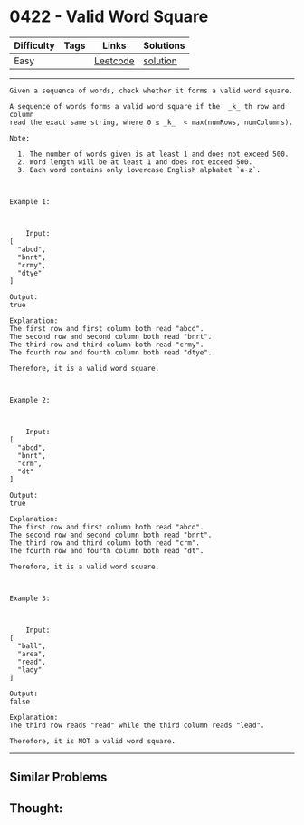 # 0422 - Valid Word Square

Difficulty  | Tags | Links | Solutions
----------- | ---- | ----- | -----
Easy |  | [Leetcode](https://leetcode.com/problems/valid-word-square) | [solution](https://leetcode.com/problems/valid-word-square/solution/)


-----------

```
Given a sequence of words, check whether it forms a valid word square.

A sequence of words forms a valid word square if the  _k_ th row and column
read the exact same string, where 0 ≤ _k_  < max(numRows, numColumns).

Note:

  1. The number of words given is at least 1 and does not exceed 500.
  2. Word length will be at least 1 and does not exceed 500.
  3. Each word contains only lowercase English alphabet `a-z`.



Example 1:



    Input:[  "abcd",  "bnrt",  "crmy",  "dtye"]Output:trueExplanation:The first row and first column both read "abcd".The second row and second column both read "bnrt".The third row and third column both read "crmy".The fourth row and fourth column both read "dtye".Therefore, it is a valid word square.



Example 2:



    Input:[  "abcd",  "bnrt",  "crm",  "dt"]Output:trueExplanation:The first row and first column both read "abcd".The second row and second column both read "bnrt".The third row and third column both read "crm".The fourth row and fourth column both read "dt".Therefore, it is a valid word square.



Example 3:



    Input:[  "ball",  "area",  "read",  "lady"]Output:falseExplanation:The third row reads "read" while the third column reads "lead".Therefore, it is NOT a valid word square.
```

-----------


## Similar Problems




## Thought:
